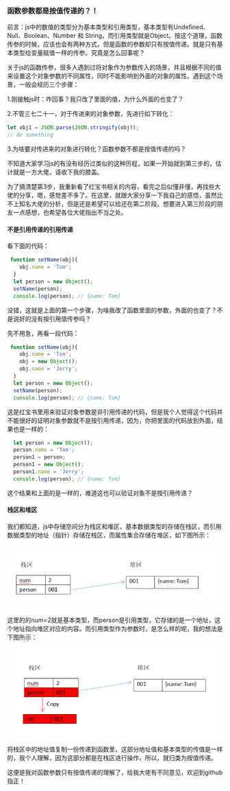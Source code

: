 ### 函数参数都是按值传递的？！

前言：js中的数值的类型分为基本类型和引用类型，基本类型有Undefined、Null、Boolean、Number 和 String，而引用类型就是Object。按这个道理，函数传参的时候，应该也会有两种方式，但是函数的参数却只有按值传递。就是只有基本类型给变量赋值一样的传参。究竟是怎么回事呢？

​        关于js的函数传参，很多人遇到过将对象作为参数传入的场景，并且根据不同的值来设置这个对象参数的不同属性，同时不能影响到外面的对象的属性。遇到这个场景，一般会经历三个步骤：

1.刚接触js时：咋回事？我只改了里面的值，为什么外面的也变了？

2.不管三七二十一，对于传进来的对象参数，先进行如下转化：

```javascript
let obj1 = JSON.parse(JSON.stringify(obj));
// do something
```

3.为啥要对传进来的对象进行转化？函数参数不都是按值传递的吗？

不知道大家学习js的有没有经历过类似的这种历程，如果一开始就到第三步的，估计就是一方大佬，请收下我的膝盖。

​        为了搞清楚第3步，我重新看了红宝书相关的内容，看完之后似懂非懂，再找些大佬的分享，嗯，感觉差不多了。在这里，就跟大家分享一下我自己的感悟，虽然比不上知名大佬的分析，但是还是希望可以给还在第二阶段，想要进入第三阶段的朋友一点感想，也希望各位大佬指出不当之处。

#### 不是引用传递的引用传递

看下面的代码：

```javascript
 function setName(obj){
    obj.name = 'Tom';
  }
  let person = new Object();
  setName(person);
  console.log(person); // {name: Tom}
```

没错，这就是上面的第一个步骤，为啥我改了函数里面的参数，外面的也变了？不是说好的没有按引用值传参吗？

先不用急，再看一段代码：

```javascript
 function setName(obj){
    obj.name = 'Tom';
    obj = new Object();
    obj.name = 'Jerry';
  }
  let person = new Object();
  setName(person);
  console.log(person); // {name: Tom}
```

这是红宝书里用来验证对象参数是非引用传递的代码，但是我个人觉得这个代码并不能很好的证明对象参数就不是按引用传递，因为，你把里面的代码放到外面，结果也是一样的：

```javascript
  let person = new Object();
  person.name = 'Tom';
  person1 = person;	
  person1 = new Object();
  person1.name = 'Jerry';
  console.log(person); // {name: Tom}
```

这个结果和上面的是一样的，难道这也可以验证对象不是按引用传递？

#### 栈区和堆区

​        我们都知道，js中存储空间分为栈区和堆区，基本数据类型的存储在栈区，而引用数据类型的地址（指针）存储在栈区，而属性集合存储在堆区，如下图所示：

![1570677895448](https://github.com/yjl000/Blog/blob/master/js基础与进阶/基础/image/1570677895448.png)

这里的的num=2就是基本类型，而person是引用类型，它存储的是一个地址，这个地址指向堆区对应的内容。而引用类型作为参数时，是怎么样的呢，我的想法是下图所示：

![1570690200378](https://github.com/yjl000/Blog/blob/master/js基础与进阶/基础/image/1570690200378.png)

将栈区中的地址值复制一份传递到函数里，这部分地址值和基本类型的传值是一样的，我个人理解，因为这部分都是在栈区进行操作，所以，就归类为按值传递。

这便是我对函数参数只有按值传递的理解了，给我大佬有不同意见，欢迎到github指正！

